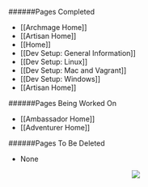 ######Pages Completed

* [[Archmage Home]]
* [[Artisan Home]]
* [[Home]]
* [[Dev Setup: General Information]]
* [[Dev Setup: Linux]]
* [[Dev Setup: Mac and Vagrant]]
* [[Dev Setup: Windows]]
* [[Artisan Home]]

######Pages Being Worked On

* [[Ambassador Home]]
* [[Adventurer Home]]

######Pages To Be Deleted

* None
<div style="text-align:center"><a href="http://codecombat.com/"><img src ="https://dl.dropboxusercontent.com/u/138899/GitHub%20Wikis/readme_00.png" /></div></a>
